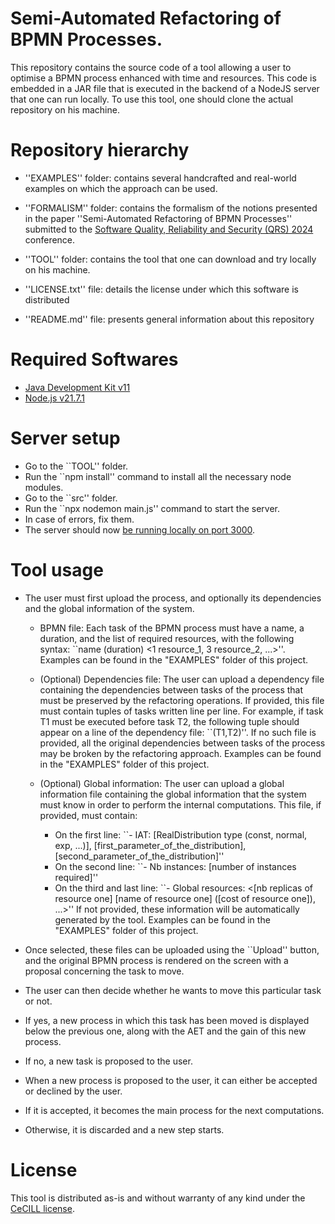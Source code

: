 Semi-Automated Refactoring of BPMN Processes.
=============================================

This repository contains the source code of a tool allowing a user to optimise a BPMN process
enhanced with time and resources.
This code is embedded in a JAR file that is executed in the backend of a NodeJS server that one
can run locally.
To use this tool, one should clone the actual repository on his machine.

Repository hierarchy
=============================================

* ''EXAMPLES'' folder: contains several handcrafted and real-world examples on which the approach
can be used.

* ''FORMALISM'' folder: contains the formalism of the notions presented in the paper ''Semi-Automated
Refactoring of BPMN Processes'' submitted to the [Software Quality, Reliability and Security (QRS) 2024](https://qrs24.techconf.org/)
conference.

* ''TOOL'' folder: contains the tool that one can download and try locally on his machine.

* ''LICENSE.txt'' file: details the license under which this software is distributed

* ''README.md'' file: presents general information about this repository

Required Softwares
=============================================

* [Java Development Kit v11](https://www.oracle.com/fr/java/technologies/downloads/#java11)
* [Node.js v21.7.1](https://nodejs.org/en/download)

Server setup
=============================================

* Go to the ``TOOL'' folder.
* Run the ``npm install'' command to install all the necessary node modules.
* Go to the ``src'' folder.
* Run the ``npx nodemon main.js'' command to start the server.
* In case of errors, fix them.
* The server should now [be running locally on port 3000](http://localhost:3000).

Tool usage
=============================================

* The user must first upload the process, and optionally its dependencies and the global information
of the system.
  * BPMN file: Each task of the BPMN process must have a name, a duration, and the list of
required resources, with the following syntax: ``name (duration) <1 resource_1, 3 resource_2, ...>''.
Examples can be found in the "EXAMPLES" folder of this project.

  * (Optional) Dependencies file: The user can upload a dependency file containing the dependencies
between tasks of the process that must be preserved by the refactoring operations. If provided, this file must
contain tuples of tasks written line per line. For example, if task T1 must be executed before
task T2, the following tuple should appear on a line of the dependency file: ``(T1,T2)''. If no
such file is provided, all the original dependencies between tasks of the process may be broken by
the refactoring approach. Examples can be found in the "EXAMPLES" folder of this project.

  * (Optional) Global information: The user can upload a global information file containing the
global information that the system must know in order to perform the internal computations.
This file, if provided, must contain:
    * On the first line: ``- IAT: [RealDistribution type (const, normal, exp, ...)], [first_parameter_of_the_distribution], [second_parameter_of_the_distribution]''
    * On the second line: ``- Nb instances: [number of instances required]''
    * On the third and last line: ``- Global resources: <[nb replicas of resource one] [name of resource one] ([cost of resource one]), ...>''
If not provided, these information will be automatically generated by the tool. Examples can be
found in the "EXAMPLES" folder of this project.

* Once selected, these files can be uploaded using the ``Upload'' button, and the original BPMN process
is rendered on the screen with a proposal concerning the task to move.

* The user can then decide whether he wants to move this particular task or not.

* If yes, a new process in which this task has been moved is displayed below the previous one, along
with the AET and the gain of this new process.

* If no, a new task is proposed to the user.

* When a new process is proposed to the user, it can either be accepted or declined by the user.

* If it is accepted, it becomes the main process for the next computations.

* Otherwise, it is discarded and a new step starts.
 
License
=============================================

This tool is distributed as-is and without warranty of any kind under the [CeCILL license](https://cecill.info/).

